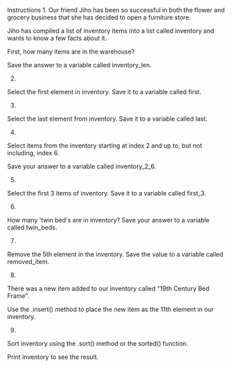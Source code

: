 Instructions
1.
Our friend Jiho has been so successful in both the flower and grocery business that she has decided to open a furniture store.

Jiho has compiled a list of inventory items into a list called inventory and wants to know a few facts about it.

First, how many items are in the warehouse?

Save the answer to a variable called inventory_len.


2.
Select the first element in inventory. Save it to a variable called first.


3.
Select the last element from inventory. Save it to a variable called last.


4.
Select items from the inventory starting at index 2 and up to, but not including, index 6.

Save your answer to a variable called inventory_2_6.


5.
Select the first 3 items of inventory. Save it to a variable called first_3.


6.
How many 'twin bed's are in inventory? Save your answer to a variable called twin_beds.


7.
Remove the 5th element in the inventory. Save the value to a variable called removed_item.


8.
There was a new item added to our inventory called "19th Century Bed Frame".

Use the .insert() method to place the new item as the 11th element in our inventory.


9.
Sort inventory using the .sort() method or the sorted() function.

Print inventory to see the result.